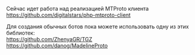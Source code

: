 Сейчас идет работа над реализацией MTProto клиента  
https://github.com/digitalstars/php-mtproto-client   

Для создания обычных ботов пока можете использовать одну из этих библиотек:  
https://github.com/ZhenyaGR/TGZ  
https://github.com/danog/MadelineProto